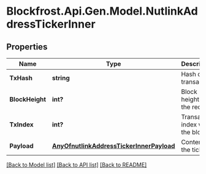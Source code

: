 # Blockfrost.Api.Gen.Model.NutlinkAddressTickerInner
## Properties

Name | Type | Description | Notes
------------ | ------------- | ------------- | -------------
**TxHash** | **string** | Hash of the transaction | 
**BlockHeight** | **int?** | Block height of the record | 
**TxIndex** | **int?** | Transaction index within the block | 
**Payload** | [**AnyOfnutlinkAddressTickerInnerPayload**](AnyOfnutlinkAddressTickerInnerPayload.md) | Content of the ticker | 

[[Back to Model list]](../README.md#documentation-for-models) [[Back to API list]](../README.md#documentation-for-api-endpoints) [[Back to README]](../README.md)

